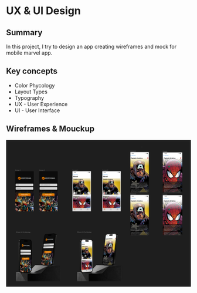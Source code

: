 #  UX & UI Design

## Summary
In this project, I try to design an app creating wireframes and mock for mobile marvel app.

## Key concepts
+ Color Phycology
+ Layout Types
+ Typography
+ UX - User Experience
+ UI - User Interface

## Wireframes & Mouckup
![mockup](MockUp.png)
